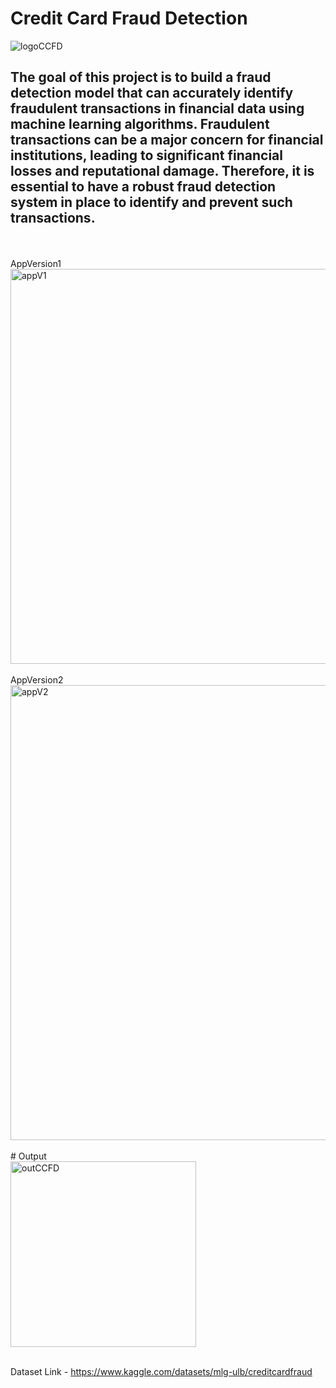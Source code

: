 # Credit Card Fraud Detection 
![logoCCFD](https://github.com/nadprime/CCFDetect/assets/103782863/ca1fb514-7821-4771-b2a2-683a0a5aa0a5)



## The goal of this project is to build a fraud detection model that can accurately identify fraudulent transactions in financial data using machine learning algorithms. Fraudulent transactions can be a major concern for financial institutions, leading to significant financial losses and reputational damage. Therefore, it is essential to have a robust fraud detection system in place to identify and prevent such transactions.

</br>
</br>
AppVersion1
</br>
<img width="632" alt="appV1" src="https://github.com/nadprime/CCFDetect/assets/103782863/abdb469d-b753-415e-8d17-303f50b943a7">

</br>
</br>
AppVersion2
</br>
<img width="728" alt="appV2" src="https://github.com/nadprime/CCFDetect/assets/103782863/7f7dc353-91f0-4f3e-aebb-0e95eeb3d309">
</br>
</br>
# Output
</br>

<img width="297" alt="outCCFD" src="https://github.com/nadprime/CCFDetect/assets/103782863/5b6bf8a5-8282-4c34-a9a2-d3b3fc9a03d1">
</br>
</br>

Dataset Link - https://www.kaggle.com/datasets/mlg-ulb/creditcardfraud
